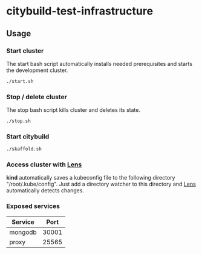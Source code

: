# citybuild-test-infrastructure

## Usage

### Start cluster
The start bash script automatically installs needed prerequisites and starts the development cluster.
```bash
./start.sh
```

### Stop / delete cluster
The stop bash script kills cluster and deletes its state.
```bash
./stop.sh
```

### Start citybuild
```bash
./skaffold.sh
```

### Access cluster with [Lens](https://k8slens.dev/)
**kind** automatically saves a kubeconfig file to the following directory "/root/.kube/config".
Just add a directory watcher to this directory and [Lens](https://k8slens.dev/) automatically detects changes.

### Exposed services
| Service       | Port  |
|---------------|-------|
| mongodb       | 30001 |
| proxy         | 25565 |
